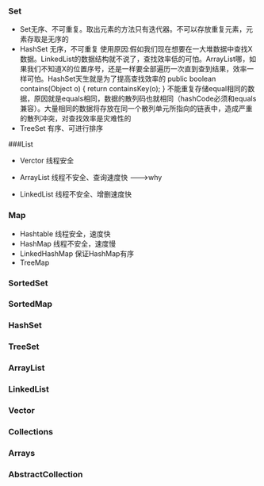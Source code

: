 ### Set
 * Set无序、不可重复。取出元素的方法只有迭代器。不可以存放重复元素，元素存取是无序的
 * HashSet 无序，不可重复
   使用原因:假如我们现在想要在一大堆数据中查找X数据。LinkedList的数据结构就不说了，查找效率低的可怕。ArrayList哪，如果我们不知道X的位置序号，还是一样要全部遍历一次直到查到结果，效率一样可怕。HashSet天生就是为了提高查找效率的
   public boolean contains(Object o) {
            return containsKey(o);
        }
   不能重复存储equal相同的数据，原因就是equals相同，数据的散列码也就相同（hashCode必须和equals兼容）。大量相同的数据将存放在同一个散列单元所指向的链表中，造成严重的散列冲突，对查找效率是灾难性的
 * TreeSet 有序、可进行排序

###List 
 * Verctor 线程安全
 * ArrayList 线程不安全、查询速度快 --->why
 
 * LinkedList 线程不安全、增删速度快

### Map
 * Hashtable
   线程安全，速度快
 * HashMap
   线程不安全，速度慢
 * LinkedHashMap
   保证HashMap有序
 * TreeMap
   

### SortedSet
### SortedMap
### HashSet
### TreeSet
### ArrayList
### LinkedList
### Vector
### Collections
### Arrays
### AbstractCollection